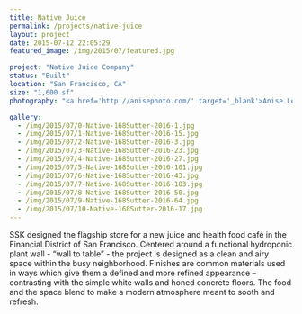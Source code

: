 ```yaml
---
title: Native Juice
permalink: /projects/native-juice
layout: project
date: 2015-07-12 22:05:29
featured_image: /img/2015/07/featured.jpg

project: "Native Juice Company"
status: "Built"
location: "San Francisco, CA"
size: "1,600 sf"
photography: "<a href='http://anisephoto.com/' target='_blank'>Anise LeAnn Photography</a>"

gallery:
  - /img/2015/07/0-Native-168Sutter-2016-1.jpg
  - /img/2015/07/1-Native-168Sutter-2016-15.jpg
  - /img/2015/07/2-Native-168Sutter-2016-3.jpg
  - /img/2015/07/3-Native-168Sutter-2016-23.jpg
  - /img/2015/07/4-Native-168Sutter-2016-27.jpg
  - /img/2015/07/5-Native-168Sutter-2016-101.jpg
  - /img/2015/07/6-Native-168Sutter-2016-43.jpg
  - /img/2015/07/7-Native-168Sutter-2016-183.jpg
  - /img/2015/07/8-Native-168Sutter-2016-50.jpg
  - /img/2015/07/9-Native-168Sutter-2016-64.jpg
  - /img/2015/07/10-Native-168Sutter-2016-17.jpg
---
```


SSK designed the flagship store for a new juice and health food café in the Financial District of San Francisco. Centered around a functional hydroponic plant wall - “wall to table” - the project is designed as a clean and airy space within the busy neighborhood. Finishes are common materials used in ways which give them a defined and more refined appearance – contrasting with the simple white walls and honed concrete floors. The food and the space blend to make a modern atmosphere meant to sooth and refresh.
